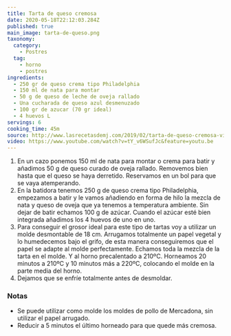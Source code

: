 ```yaml
---
title: Tarta de queso cremosa
date: 2020-05-18T22:12:03.284Z
published: true
main_image: tarta-de-queso.png
taxonomy:
  category:
    - Postres
  tag:
    - horno
    - postres
ingredients:
  - 250 gr de queso crema tipo Philadelphia
  - 150 ml de nata para montar
  - 50 g de queso de leche de oveja rallado
  - Una cucharada de queso azul desmenuzado
  - 100 gr de azucar (70 gr ideal)
  - 4 huevos L
servings: 6
cooking_time: 45m
source: http://www.lasrecetasdemj.com/2019/02/tarta-de-queso-cremosa-videoreceta.html
video: https://www.youtube.com/watch?v=tY_v6WSufJc&feature=youtu.be
---
```


1. En un cazo ponemos 150 ml de nata para montar o crema para batir y añadimos 50 g de queso curado de oveja rallado. Removemos bien hasta que el queso se haya derretido. Reservamos en un bol para que se vaya atemperando.
2. En la batidora tenemos 250 g de queso crema tipo Philadelphia, empezamos a batir y le vamos añadiendo en forma de hilo la mezcla de nata y queso de oveja que ya tenemos a temperatura ambiente. Sin dejar de batir echamos 100 g de azúcar. Cuando el azúcar esté bien integrada añadimos los 4 huevos de uno en uno.
3. Para conseguir el grosor ideal para este tipo de tartas voy a utilizar un molde desmontable de 18 cm. Arrugamos totalmente un papel vegetal y lo humedecemos bajo el grifo, de esta manera conseguiremos que el papel se adapte al molde perfectamente. Echamos toda la mezcla de la tarta en el molde. Y al horno precalentado a 210ºC. Horneamos 20 minutos a 210ºC y 10 minutos más a 220ºC, colocando el molde en la parte media del horno.
4. Dejamos que se enfríe totalmente antes de desmoldar.


### Notas

- Se puede utilizar como molde los moldes de pollo de Mercadona, sin utilizar el papel arrugado.
- Reducir a 5 minutos el último horneado para que quede más cremosa.